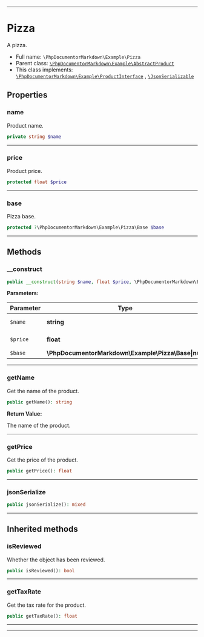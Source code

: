 ***

# Pizza

A pizza.

* Full name: `\PhpDocumentorMarkdown\Example\Pizza`
* Parent class: [`\PhpDocumentorMarkdown\Example\AbstractProduct`](./AbstractProduct.md)
* This class implements:
  [`\PhpDocumentorMarkdown\Example\ProductInterface`](./ProductInterface.md)
  , [`\JsonSerializable`](../../JsonSerializable.md)

## Properties

### name

Product name.

```php
private string $name
```

***

### price

Product price.

```php
protected float $price
```

***

### base

Pizza base.

```php
protected ?\PhpDocumentorMarkdown\Example\Pizza\Base $base
```

***

## Methods

### __construct

```php
public __construct(string $name, float $price, \PhpDocumentorMarkdown\Example\Pizza\Base|null $base = null): mixed
```

**Parameters:**

| Parameter | Type | Description |
|-----------|------|-------------|
| `$name` | **string** | Product name. |
| `$price` | **float** | Product price. |
| `$base` | **\PhpDocumentorMarkdown\Example\Pizza\Base&#124;null** | Pizza base. |

***

### getName

Get the name of the product.

```php
public getName(): string
```

**Return Value:**

The name of the product.



***

### getPrice

Get the price of the product.

```php
public getPrice(): float
```

***

### jsonSerialize

```php
public jsonSerialize(): mixed
```

***

## Inherited methods

### isReviewed

Whether the object has been reviewed.

```php
public isReviewed(): bool
```

***

### getTaxRate

Get the tax rate for the product.

```php
public getTaxRate(): float
```

***


***

